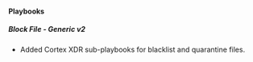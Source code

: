 
#### Playbooks
##### Block File - Generic v2
- Added Cortex XDR sub-playbooks for blacklist and quarantine files.